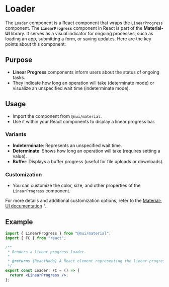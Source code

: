 # Loader

The `Loader` component is a React component that wraps the `LinearProgress` component. The **`LinearProgress`** component in React is part of the **Material-UI** library. It serves as a visual indicator for ongoing processes, such as loading an app, submitting a form, or saving updates. Here are the key points about this component:

## Purpose

- **Linear Progress** components inform users about the status of ongoing tasks.
- They indicate how long an operation will take (determinate mode) or visualize an unspecified wait time (indeterminate mode).

## Usage

- Import the component from `@mui/material`.
- Use it within your React components to display a linear progress bar.

### Variants

- **Indeterminate**: Represents an unspecified wait time.
- **Determinate**: Shows how long an operation will take (requires setting a value).
- **Buffer**: Displays a buffer progress (useful for file uploads or downloads).

### Customization

- You can customize the color, size, and other properties of the `LinearProgress` component.

For more details and additional customization options, refer to the [Material-UI documentation](https://mui.com/material-ui/react-progress/) ¹.

## Example

```jsx
import { LinearProgress } from "@mui/material";
import { FC } from "react";

/**
 * Renders a linear progress loader.
 *
 * @returns {ReactNode} A React element representing the linear progress loader.
 */
export const Loader: FC = () => {
  return <LinearProgress />;
};
```
